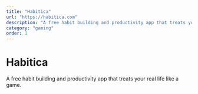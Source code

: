 ```yaml
---
title: "Habitica"
url: "https://habitica.com"
description: "A free habit building and productivity app that treats your real life like a game."
category: "gaming"
order: 1
---
```


# Habitica

A free habit building and productivity app that treats your real life like a game.
